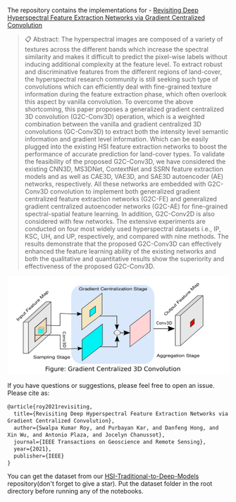 The repository contains the implementations for - [Revisiting Deep Hyperspectral Feature Extraction Networks via Gradient Centralized Convolution](https://ieeexplore.ieee.org/document/9570352)

>📋  Abstract:
The hyperspectral images are composed of a variety of textures across the different bands which increase the spectral similarity and makes it difficult to predict the pixel-wise labels without inducing additional complexity at the feature level. To extract robust and discriminative features from the different regions of land-cover, the hyperspectral research community is still seeking such type of convolutions which can efficiently deal with fine-grained texture information during the feature extraction phase, which often overlook this aspect by vanilla convolution. To overcome the above shortcoming, this paper proposes a generalized gradient centralized 3D convolution (G2C-Conv3D) operation, which is a weighted combination between the vanilla and gradient centralized 3D convolutions (GC-Conv3D) to extract both the intensity level semantic information and gradient level information. Which can be easily plugged into the existing HSI feature extraction networks to boost the performance of accurate prediction for land-cover types. To validate the feasibility of the proposed G2C-Conv3D, we have considered the existing CNN3D, MS3DNet, ContextNet and SSRN feature extraction models and as well as CAE3D, VAE3D, and SAE3D autoencoder (AE) networks, respectively. All these networks are embedded with G2C-Conv3D convolution to implement both generalized gradient centralized feature extraction networks (G2C-FE) and generalized gradient centralized autoencoder networks (G2C-AE) for fine-grained spectral-spatial feature learning. In addition, G2C-Conv2D is also considered with few networks. The extensive experiments are conducted on four most widely used hyperspectral datasets i.e., IP, KSC, UH, and UP, respectively, and compared with nine methods. The results demonstrate that the proposed G2C-Conv3D can effectively enhanced the feature learning ability of the existing networks and both the qualitative and quantitative results show the superiority and effectiveness of the proposed G2C-Conv3D.

<img src="CDC.jpg"/>
                              


If you have questions or suggestions, please feel free to open an issue. Please cite as:

```
@article{roy2021revisiting,
  title={Revisiting Deep Hyperspectral Feature Extraction Networks via Gradient Centralized Convolution},
  author={Swalpa Kumar Roy, and Purbayan Kar, and Danfeng Hong, and Xin Wu, and Antonio Plaza, and Jocelyn Chanussot},
  journal={IEEE Transactions on Geoscience and Remote Sensing},
  year={2021},
  publisher={IEEE}
}
```
You can get the dataset from our [HSI-Traditional-to-Deep-Models](https://github.com/AnkurDeria/HSI-Traditional-to-Deep-Models) repository(don't forget to give a star). Put the dataset folder in the root directory before running any of the notebooks. 
